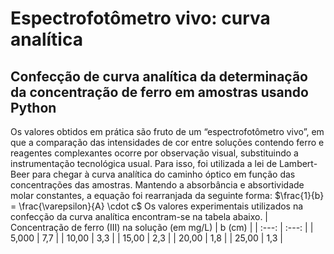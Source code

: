 # Espectrofotômetro vivo: curva analítica 
## Confecção de curva analítica da determinação da concentração de ferro em amostras usando Python
Os valores obtidos em prática são fruto de um “espectrofotômetro vivo”, em que a comparação das intensidades de cor entre soluções contendo ferro e reagentes complexantes ocorre por observação visual, substituindo a instrumentação tecnológica usual.
Para isso, foi utilizada a lei de Lambert-Beer para chegar à curva analítica do caminho óptico em função das concentrações das amostras. Mantendo a absorbância e absortividade molar constantes, a equação foi rearranjada da seguinte forma:
$\frac{1}{b} = \frac{\varepsilon}{A} \cdot c$
Os valores experimentais utilizados na confecção da curva analítica encontram-se na tabela abaixo.
| Concentração de ferro (III) na solução (em mg/L) | b (cm) |
| :---: | :---: |
| 5,000 | 7,7 |
| 10,00 | 3,3 |
| 15,00 | 2,3 |
| 20,00 | 1,8 |
| 25,00 | 1,3 |
